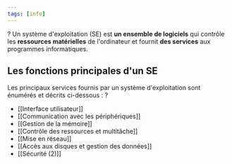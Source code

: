 ```yaml
---
tags: [info]
---
```


?
Un système d'exploitation (SE) est **un ensemble de logiciels** qui contrôle les **ressources matérielles** de l'ordinateur et fournit **des services** aux programmes informatiques.

## Les fonctions principales d'un SE
Les principaux services fournis par un système d'exploitation sont énumérés et décrits ci-dessous :
?
- [[Interface utilisateur]]
- [[Communication avec les périphériques]]
- [[Gestion de la mémoire]]
- [[Contrôle des ressources et multitâche]]
- [[Mise en réseau]]
- [[Accès aux disques et gestion des données]]
- [[Sécurité (2)]]